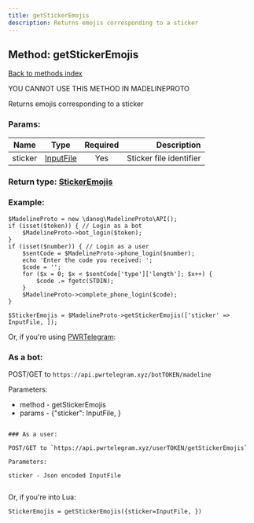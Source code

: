 ```yaml
---
title: getStickerEmojis
description: Returns emojis corresponding to a sticker
---
```

## Method: getStickerEmojis  
[Back to methods index](index.md)


YOU CANNOT USE THIS METHOD IN MADELINEPROTO


Returns emojis corresponding to a sticker

### Params:

| Name     |    Type       | Required | Description |
|----------|:-------------:|:--------:|------------:|
|sticker|[InputFile](../types/InputFile.md) | Yes|Sticker file identifier|


### Return type: [StickerEmojis](../types/StickerEmojis.md)

### Example:


```
$MadelineProto = new \danog\MadelineProto\API();
if (isset($token)) { // Login as a bot
    $MadelineProto->bot_login($token);
}
if (isset($number)) { // Login as a user
    $sentCode = $MadelineProto->phone_login($number);
    echo 'Enter the code you received: ';
    $code = '';
    for ($x = 0; $x < $sentCode['type']['length']; $x++) {
        $code .= fgetc(STDIN);
    }
    $MadelineProto->complete_phone_login($code);
}

$StickerEmojis = $MadelineProto->getStickerEmojis(['sticker' => InputFile, ]);
```

Or, if you're using [PWRTelegram](https://pwrtelegram.xyz):

### As a bot:

POST/GET to `https://api.pwrtelegram.xyz/botTOKEN/madeline`

Parameters:

* method - getStickerEmojis
* params - {"sticker": InputFile, }

```

### As a user:

POST/GET to `https://api.pwrtelegram.xyz/userTOKEN/getStickerEmojis`

Parameters:

sticker - Json encoded InputFile


```

Or, if you're into Lua:

```
StickerEmojis = getStickerEmojis({sticker=InputFile, })
```

